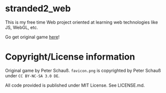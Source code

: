 # stranded2_web

This is my free time Web project oriented at learning web technologies like JS, WebGL, etc.

Go get original game [here](http://www.unrealsoftware.de/game_stranded2.php)!

# Copyright/License information

Original game by Peter Schauß.
`favicon.png` is copyrighted by Peter Schauß under `CC BY-NC-SA 3.0 DE`.

All code provided is published under MIT License. See LICENSE.md.
